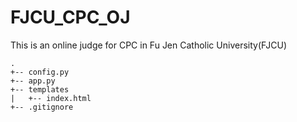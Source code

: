 # FJCU_CPC_OJ

This is an online judge for CPC in Fu Jen Catholic University(FJCU)

```
.
+-- config.py
+-- app.py
+-- templates
|   +-- index.html
+-- .gitignore
```
